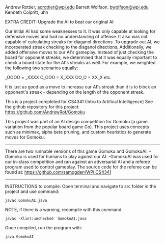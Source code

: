Andrew Rottier, acrottier@wpi.edu
Barrett Wolfson, bwolfson@wpi.edu
Kenneth Colpritt, uhh


EXTRA CREDIT: Upgrade the AI to beat our original AI

Our initial AI had some weaknesses to it. It was only capable at looking for defensive moves and had no understanding of offense. It also was not capable of calculating streaks for diaganol directions. To upgrade out AI, we incorperated streak checking to the diaganol directions. Additionally, we added offensive moves to our AI's gameplay. Instead of just checking the board for opponent streaks, we determined that it was equally important to check a board state for the AI's streaks as well. For example, we weighted the following two scenarios equally:

_OOOO = _XXXX
O_OOO = X_XXX
OO_O = XX_X
etc.

It is just as good as a move to increase our AI's streak than it is to block an opponent's streak - depending on the length of the opponent streak. 


This is a project completed for CS4341 (Intro to Artifical Intelligence)
See the github repository for this project: https://github.com/AndrewRot/Gomoku


This project was part of an AI design competition for Gomoku (a game variation from the popular board game Go). This project uses concepts such as minimax, alpha beta pruning, and custom heuristics to generate moves for Gomoku.

********************************************************************
There are two runnable versions of this game Gomoku and GomokuAI. 
-Gomoku is used for humans to play against our AI.
-GomokuAI was used for our in-class competition and ran against an adversarial AI and a referee program used to control gameplay. The source code for the referee can be found at: https://github.com/samogden/WPI.CS4341


********************************************************************
INSTRUCTIONS to compile:
Open terminal and navigate to src folder in the project and use command:

	javac GomokuAI.java 

NOTE, if there is a warning, recompile with this command

	javac -Xlint:unchecked  GomokuAI.java 

Once compiled, run the program with:

	java GomokuAI
